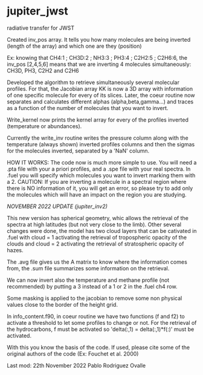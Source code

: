 # jupiter_jwst

radiative transfer for JWST

Created inv_pos array. It tells you how many molecules are being inverted (length of the array) and which one are they (position)

Ex: knowing that CH4:1  ;  CH3D:2  ;  NH3:3  ;  PH3:4  ;  C2H2:5  ;  C2H6:6,
the inv_pos [2,4,5,6] means that we are inverting 4 molecules simultaneously: CH3D, PH3, C2H2 and C2H6

Developed the algorithm to retrieve simultaneously several molecular profiles. For that, the Jacobian array KK is now a 3D array 
with information of one specific molecule for every of its slices. Later, the coeur routine now separates and calculates
different alphas (alpha,beta,gamma...) and traces as a function of the number of molecules that you want to invert.

Write_kernel now prints the kernel array for every of the profiles inverted (temperature or abundances).

Currently the write_inv routine writes the pressure column along with the temperature (always shown) inverted profiles columns and
then the sigmas for the molecules inverted, separated by a 'NaN' column.

HOW IT WORKS: The code now is much more simple to use. You will need a .pta file with your a priori profiles, and a .spe file with
your real spectra. In .fuel you will specify which molecules you want to invert marking them with a 2. CAUTION: If you are inverting
a molecule in a spectral region where there is NO information of it, you will get an error, so please try to add only the molecules
which will have an impact on the region you are studying.

*NOVEMBER 2022 UPDATE (jupiter_inv2)*

This new version has spherical geometry, whic allows the retrieval of the spectra at high latitudes (but not very close to the limb). Other several changes were done, the model has two cloud layers that can be cativated in .fuel with cloud = 1 activating the retrieval of tropospheric opacity of the clouds and cloud = 2 activating the retrieval of stratospheric opacity of hazes.

The .avg file gives us the A matrix to know where the information comes from, the .sum file summarizes some information on the retrieval.

We can now invert also the temperature and methane profile (not recommended) by putting a 3 instead of a 1 or 2 in the .fuel ch4 row.

Some masking is applied to the jacobian to remove some non physical values close to the border of the height grid.

In info_content.f90, in coeur routine we have two functions (f and f2) to activate a threshold to let some profiles to change or not. For the retrieval of the hydrocarbons, f must be activated so 'delta(:,1) = delta(:,1)*f(:)' must be activated.


With this you know the basis of the code. 
If used, please cite some of the original authors of the code (Ex: Fouchet et al. 2000)

Last mod: 22th November 2022 Pablo Rodriguez Ovalle

